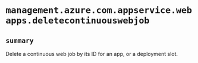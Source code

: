 # `management.azure.com.appservice.webapps.deletecontinuouswebjob`

## `summary`
Delete a continuous web job by its ID for an app, or a deployment slot.


